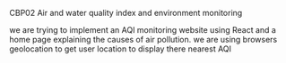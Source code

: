 CBP02   Air and water quality index and environment monitoring

we are trying to implement an AQI monitoring website using React and a home page explaining the causes of air pollution.
we are using browsers geolocation to get user location to display there nearest AQI 
